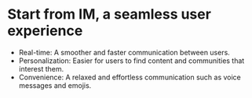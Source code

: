 # Start from IM, a seamless user experience

* Real-time: A smoother and faster communication between users.
* Personalization: Easier for users to find content and communities that interest them.
* Convenience: A relaxed and effortless communication such as voice messages and emojis.
